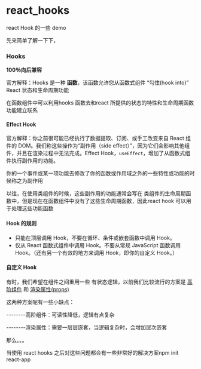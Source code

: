 # react_hooks
react Hook 的一些 demo



先来简单了解一下下，

### Hooks

**100％向后兼容**

官方解释：Hooks 是一种 **函数**，该函数允许您从函数式组件 “勾住(hook into)” React 状态和生命周期功能

在函数组件中可以利用hooks 函数去和react 所提供的状态的特性和生命周期函数功能建立联系



#### Effect Hook

官方解释：你之前很可能已经执行了数据提取、订阅、或手工改变来自 React 组件的 DOM。我们称这些操作为“副作用（side effect）”，因为它们会影响其他组件，并且在渲染过程中无法完成。Effect Hook，`useEffect`，增加了从函数式组件执行副作用的功能。

你的一个事件或某一项功能去修改了你的函数或作用域之外的一些特性或功能的时候称之为副作用

以往，在使用类组件的时候，这些副作用的功能通常会写在 类组件的生命周期函数中，但是现在在函数组件中没有了这些生命周期函数，因此react hook 可以用于处理这些功能函数



#### Hook 的规则

- 只能在顶层调用 Hook，不要在循环、条件或嵌套函数中调用 Hook。
- 仅从 React 函数式组件中调用 Hook。不要从常规 JavaScript 函数调用 Hook。（还有另一个有效的地方来调用 Hook，即你的自定义 Hook。）



#### 自定义 Hook

有时，我们希望在组件之间重用一些 有状态逻辑，以前我们比较流行的方案是 [高阶组件](http://react.html.cn/docs/higher-order-components.html) 和 [渲染属性(props)](http://react.html.cn/docs/render-props.html)

这两种方案呢有一些小缺点：

--------高阶组件：可读性降低，逻辑有点复杂

--------渲染属性：需要一层层嵌套，当逻辑复杂时，会增加层次嵌套

那么。。。

当使用 react hooks 之后对这些问题都会有一些非常好的解决方案npm init react-app